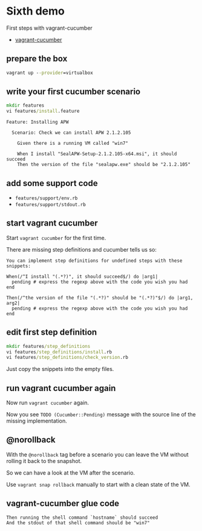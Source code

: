 # Sixth demo
First steps with vagrant-cucumber

* [vagrant-cucumber](https://github.com/scalefactory/vagrant-cucumber)

## prepare the box

```cmd
vagrant up --provider=virtualbox
```

## write your first cucumber scenario

```cmd
mkdir features
vi features/install.feature
```

```cucumber
Feature: Installing APW

  Scenario: Check we can install APW 2.1.2.105

    Given there is a running VM called "win7"

    When I install "SealAPW-Setup-2.1.2.105-x64.msi", it should succeed
    Then the version of the file "sealapw.exe" should be "2.1.2.105"
```

## add some support code

* `features/support/env.rb`
* `features/support/stdout.rb`

## start vagrant cucumber

Start `vagrant cucumber` for the first time.

There are missing step definitions and cucumber tells us so:

```
You can implement step definitions for undefined steps with these snippets:

When(/^I install "(.*?)", it should succeed$/) do |arg1|
  pending # express the regexp above with the code you wish you had
end

Then(/^the version of the file "(.*?)" should be "(.*?)"$/) do |arg1, arg2|
  pending # express the regexp above with the code you wish you had
end
```

## edit first step definition

```cmd
mkdir features/step_definitions
vi features/step_definitions/install.rb
vi features/step_definitions/check_version.rb
```

Just copy the snippets into the empty files.

## run vagrant cucumber again

Now run `vagrant cucumber` again.

Now you see `TODO (Cucumber::Pending)` message with the source line of the missing implementation.

## @norollback

With the `@norollback` tag before a scenario you can leave the VM without rolling it back to the snapshot.

So we can have a look at the VM after the scenario.

Use `vagrant snap rollback` manually to start with a clean state of the VM.

## vagrant-cucumber glue code

```cucumber
Then running the shell command `hostname` should succeed
And the stdout of that shell command should be "win7"
```

